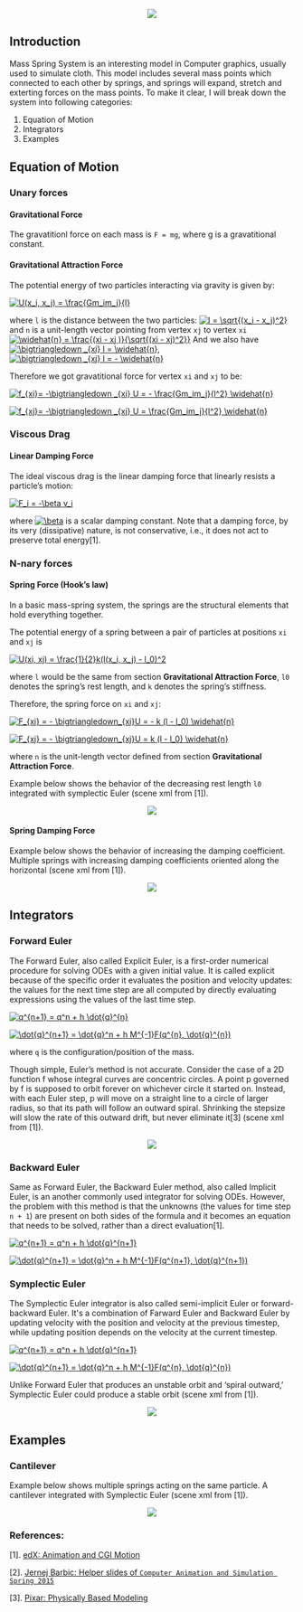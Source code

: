 <p align="center"> 
<img src="https://media.giphy.com/media/3gWyfB5RlOK1hnsqQj/giphy.gif">
</p>

## Introduction 

Mass Spring System is an interesting model in Computer graphics, usually used to simulate cloth. This model includes several mass points which connected to each other by springs, and springs will expand, stretch and exterting forces on the mass points. To make it clear, I will break down the system into following categories: 
1. Equation of Motion
2. Integrators
3. Examples

## Equation of Motion 
###  Unary forces
#### Gravitational Force
The gravatitionl force on each mass is `F = mg`, where g is a gravatitional constant.

#### Gravitational Attraction Force
The potential energy of two particles interacting via gravity is given by:

<a href="https://www.codecogs.com/eqnedit.php?latex=\dpi{100}&space;\fn_phv&space;U(x_i,&space;x_j)&space;=&space;\frac{Gm_im_j}{l}" target="_blank"><img src="https://latex.codecogs.com/gif.latex?\dpi{100}&space;\fn_phv&space;U(x_i,&space;x_j)&space;=&space;\frac{Gm_im_j}{l}" title="U(x_i, x_j) = \frac{Gm_im_j}{l}" /></a>

where `l` is the distance between the two particles: <a href="https://www.codecogs.com/eqnedit.php?latex=\dpi{100}&space;\fn_phv&space;l&space;=&space;\sqrt{(x_i&space;-&space;x_j)^2}" target="_blank"><img src="https://latex.codecogs.com/gif.latex?\dpi{100}&space;\fn_phv&space;l&space;=&space;\sqrt{(x_i&space;-&space;x_j)^2}" title="l = \sqrt{(x_i - x_j)^2}" /></a> and `n` is a unit-length vector pointing from vertex `xj` to vertex `xi`
<a href="https://www.codecogs.com/eqnedit.php?latex=\dpi{100}&space;\fn_phv&space;\widehat{n}&space;=&space;\frac{(xi&space;-&space;xj&space;)}{\sqrt{(xi&space;-&space;xj)^2}}" target="_blank"><img src="https://latex.codecogs.com/gif.latex?\dpi{100}&space;\fn_phv&space;\widehat{n}&space;=&space;\frac{(xi&space;-&space;xj&space;)}{\sqrt{(xi&space;-&space;xj)^2}}" title="\widehat{n} = \frac{(xi - xj )}{\sqrt{(xi - xj)^2}}" /></a>
And we also have
<a href="https://www.codecogs.com/eqnedit.php?latex=\dpi{100}&space;\fn_phv&space;\bigtriangledown&space;_{xi}&space;l&space;=&space;\widehat{n}" target="_blank"><img src="https://latex.codecogs.com/gif.latex?\dpi{100}&space;\fn_phv&space;\bigtriangledown&space;_{xi}&space;l&space;=&space;\widehat{n}" title="\bigtriangledown _{xi} l = \widehat{n}" /></a>, 
<a href="https://www.codecogs.com/eqnedit.php?latex=\dpi{100}&space;\fn_phv&space;\bigtriangledown&space;_{xj}&space;l&space;=&space;-&space;\widehat{n}" target="_blank"><img src="https://latex.codecogs.com/gif.latex?\dpi{100}&space;\fn_phv&space;\bigtriangledown&space;_{xj}&space;l&space;=&space;-&space;\widehat{n}" title="\bigtriangledown _{xj} l = - \widehat{n}" /></a>

Therefore we got gravatitional force for vertex `xi` and `xj` to be:

<a href="https://www.codecogs.com/eqnedit.php?latex=\dpi{100}&space;\fn_phv&space;f_{xi}=&space;-\bigtriangledown&space;_{xi}&space;U&space;=&space;-&space;\frac{Gm_im_j}{l^2}&space;\widehat{n}" target="_blank"><img src="https://latex.codecogs.com/gif.latex?\dpi{100}&space;\fn_phv&space;f_{xi}=&space;-\bigtriangledown&space;_{xi}&space;U&space;=&space;-&space;\frac{Gm_im_j}{l^2}&space;\widehat{n}" title="f_{xi}= -\bigtriangledown _{xi} U = - \frac{Gm_im_j}{l^2} \widehat{n}" /></a>

<a href="https://www.codecogs.com/eqnedit.php?latex=\dpi{100}&space;\fn_phv&space;f_{xj}=&space;-\bigtriangledown&space;_{xj}&space;U&space;=&space;\frac{Gm_im_j}{l^2}&space;\widehat{n}" target="_blank"><img src="https://latex.codecogs.com/gif.latex?\dpi{100}&space;\fn_phv&space;f_{xj}=&space;-\bigtriangledown&space;_{xj}&space;U&space;=&space;\frac{Gm_im_j}{l^2}&space;\widehat{n}" title="f_{xj}= -\bigtriangledown _{xj} U = \frac{Gm_im_j}{l^2} \widehat{n}" /></a>

### Viscous Drag
#### Linear Damping Force
The ideal viscous drag is the linear damping force that linearly resists a particle’s motion:

<a href="https://www.codecogs.com/eqnedit.php?latex=\dpi{100}&space;\fn_phv&space;F_i&space;=&space;-\beta&space;v_i" target="_blank"><img src="https://latex.codecogs.com/gif.latex?\dpi{100}&space;\fn_phv&space;F_i&space;=&space;-\beta&space;v_i" title="F_i = -\beta v_i" /></a>

where <a href="https://www.codecogs.com/eqnedit.php?latex=\dpi{100}&space;\fn_phv&space;\beta" target="_blank"><img src="https://latex.codecogs.com/gif.latex?\dpi{100}&space;\fn_phv&space;\beta" title="\beta" /></a> is a scalar damping constant.
Note that a damping force, by its very (dissipative) nature, is not conservative, i.e., it does not act to preserve total energy[1].

### N-nary forces

#### Spring Force (Hook’s law)
In a basic mass-spring system, the springs are the structural elements that hold everything together. 

The potential energy of a spring between a pair of particles at positions `xi` and `xj` is

<a href="https://www.codecogs.com/eqnedit.php?latex=\dpi{100}&space;\fn_phv&space;U(xi,&space;xj)&space;=&space;\frac{1}{2}k(l(x_i,&space;x_j)&space;-&space;l_0)^2" target="_blank"><img src="https://latex.codecogs.com/gif.latex?\dpi{100}&space;\fn_phv&space;U(xi,&space;xj)&space;=&space;\frac{1}{2}k(l(x_i,&space;x_j)&space;-&space;l_0)^2" title="U(xi, xj) = \frac{1}{2}k(l(x_i, x_j) - l_0)^2" /></a>

where `l` would be the same from section **Gravitational Attraction Force**, `l0` denotes the spring’s rest length, and `k` denotes the spring’s stiffness.

Therefore, the spring force on `xi` and `xj`:

<a href="https://www.codecogs.com/eqnedit.php?latex=\dpi{100}&space;\fn_phv&space;F_{xi}&space;=&space;-&space;\bigtriangledown_{xi}U&space;=&space;-&space;k&space;(l&space;-&space;l_0)&space;\widehat{n}" target="_blank"><img src="https://latex.codecogs.com/gif.latex?\dpi{100}&space;\fn_phv&space;F_{xi}&space;=&space;-&space;\bigtriangledown_{xi}U&space;=&space;-&space;k&space;(l&space;-&space;l_0)&space;\widehat{n}" title="F_{xi} = - \bigtriangledown_{xi}U = - k (l - l_0) \widehat{n}" /></a>

<a href="https://www.codecogs.com/eqnedit.php?latex=\dpi{100}&space;\fn_phv&space;F_{xj}&space;=&space;-&space;\bigtriangledown_{xj}U&space;=&space;k&space;(l&space;-&space;l_0)&space;\widehat{n}" target="_blank"><img src="https://latex.codecogs.com/gif.latex?\dpi{100}&space;\fn_phv&space;F_{xj}&space;=&space;-&space;\bigtriangledown_{xj}U&space;=&space;k&space;(l&space;-&space;l_0)&space;\widehat{n}" title="F_{xj} = - \bigtriangledown_{xj}U = k (l - l_0) \widehat{n}" /></a>

where `n` is the unit-length vector defined from section **Gravitational Attraction Force**.

Example below shows the behavior of the decreasing rest length `l0` integrated with symplectic Euler (scene xml from [1]).

<p align="center"> 
<img src="https://media.giphy.com/media/piKaMfpEpFaQ3F8Try/giphy.gif">
</p>

#### Spring Damping Force

Example below shows the behavior of increasing the damping coefficient. Multiple springs with increasing damping coefficients oriented along the horizontal (scene xml from [1]).


<p align="center"> 
<img src="https://media.giphy.com/media/EBodbd4F9r0B5rteTr/giphy.gif">
</p>


## Integrators
### Forward Euler
The Forward Euler, also called Explicit Euler, is a first-order numerical procedure for solving ODEs with a given initial value. It is called explicit because of the specific order it evaluates the position and velocity updates: the values for the next time step are all computed by directly evaluating expressions using the values of the last time step.

<a href="https://www.codecogs.com/eqnedit.php?latex=\dpi{100}&space;\fn_phv&space;q^{n&plus;1}&space;=&space;q^n&space;&plus;&space;h&space;\dot{q}^{n}" target="_blank"><img src="https://latex.codecogs.com/gif.latex?\dpi{100}&space;\fn_phv&space;q^{n&plus;1}&space;=&space;q^n&space;&plus;&space;h&space;\dot{q}^{n}" title="q^{n+1} = q^n + h \dot{q}^{n}" /></a>

<a href="https://www.codecogs.com/eqnedit.php?latex=\dpi{100}&space;\fn_phv&space;\dot{q}^{n&plus;1}&space;=&space;\dot{q}^n&space;&plus;&space;h&space;M^{-1}F(q^{n},&space;\dot{q}^{n})" target="_blank"><img src="https://latex.codecogs.com/gif.latex?\dpi{100}&space;\fn_phv&space;\dot{q}^{n&plus;1}&space;=&space;\dot{q}^n&space;&plus;&space;h&space;M^{-1}F(q^{n},&space;\dot{q}^{n})" title="\dot{q}^{n+1} = \dot{q}^n + h M^{-1}F(q^{n}, \dot{q}^{n})" /></a>

where `q` is the configuration/position of the mass.

Though simple, Euler’s method is not accurate. Consider the case of a 2D function f whose integral curves are concentric circles. A point p governed by f is supposed to orbit forever on whichever circle it started on. Instead, with each Euler step, p will move on a straight line to a circle of larger radius, so that its path will follow an outward spiral. Shrinking the stepsize will slow the rate of this outward drift, but never eliminate it[3] (scene xml from [1]).

<p align="center"> 
<img src="https://media.giphy.com/media/14SFyXJ9AnDxmdMX7X/giphy.gif">
</p>

### Backward Euler
Same as Forward Euler, the Backward Euler method, also called Implicit Euler, is an another commonly used integrator for solving ODEs. However, the problem with this method is that the unknowns (the values for time step `n + 1`) are present on both sides of the formula and it becomes an equation that needs to be solved, rather than a direct evaluation[1].

<a href="https://www.codecogs.com/eqnedit.php?latex=\dpi{100}&space;\fn_phv&space;q^{n&plus;1}&space;=&space;q^n&space;&plus;&space;h&space;\dot{q}^{n&plus;1}" target="_blank"><img src="https://latex.codecogs.com/gif.latex?\dpi{100}&space;\fn_phv&space;q^{n&plus;1}&space;=&space;q^n&space;&plus;&space;h&space;\dot{q}^{n&plus;1}" title="q^{n+1} = q^n + h \dot{q}^{n+1}" /></a>

<a href="https://www.codecogs.com/eqnedit.php?latex=\dpi{100}&space;\fn_phv&space;\dot{q}^{n&plus;1}&space;=&space;\dot{q}^n&space;&plus;&space;h&space;M^{-1}F(q^{n&plus;1},&space;\dot{q}^{n&plus;1})" target="_blank"><img src="https://latex.codecogs.com/gif.latex?\dpi{100}&space;\fn_phv&space;\dot{q}^{n&plus;1}&space;=&space;\dot{q}^n&space;&plus;&space;h&space;M^{-1}F(q^{n&plus;1},&space;\dot{q}^{n&plus;1})" title="\dot{q}^{n+1} = \dot{q}^n + h M^{-1}F(q^{n+1}, \dot{q}^{n+1})" /></a>

### Symplectic Euler
The Symplectic Euler integrator is also called semi-implicit Euler or forward-backward Euler. It's a combination of Farward Euler and Backward Euler by updating velocity with the position and velocity at the previous timestep, while updating position  depends on the velocity at the current timestep.

<a href="https://www.codecogs.com/eqnedit.php?latex=\dpi{100}&space;\fn_phv&space;q^{n&plus;1}&space;=&space;q^n&space;&plus;&space;h&space;\dot{q}^{n&plus;1}" target="_blank"><img src="https://latex.codecogs.com/gif.latex?\dpi{100}&space;\fn_phv&space;q^{n&plus;1}&space;=&space;q^n&space;&plus;&space;h&space;\dot{q}^{n&plus;1}" title="q^{n+1} = q^n + h \dot{q}^{n+1}" /></a>

<a href="https://www.codecogs.com/eqnedit.php?latex=\dpi{100}&space;\fn_phv&space;\dot{q}^{n&plus;1}&space;=&space;\dot{q}^n&space;&plus;&space;h&space;M^{-1}F(q^{n},&space;\dot{q}^{n})" target="_blank"><img src="https://latex.codecogs.com/gif.latex?\dpi{100}&space;\fn_phv&space;\dot{q}^{n&plus;1}&space;=&space;\dot{q}^n&space;&plus;&space;h&space;M^{-1}F(q^{n},&space;\dot{q}^{n})" title="\dot{q}^{n+1} = \dot{q}^n + h M^{-1}F(q^{n}, \dot{q}^{n})" /></a>

Unlike Forward Euler that produces an unstable orbit and ‘spiral outward,’ Symplectic Euler could produce a stable orbit (scene xml from [1]).


<p align="center"> 
<img src="https://media.giphy.com/media/9A3sYUICIxe8y3F25D/giphy.gif">
</p>

## Examples

### Cantilever
Example below shows multiple springs acting on the same particle. A cantilever integrated with Symplectic Euler (scene xml from [1]).

<p align="center"> 
<img src="https://media.giphy.com/media/dlbGP1EKJTcV1va4An/giphy.gif">
</p>


### References:
[1]. [edX: Animation and CGI Motion](https://www.edx.org/course/animation-cgi-motion-columbiax-csmm-104x)

[2]. [Jernej Barbic: Helper slides of `Computer Animation and Simulation Spring 2015`](http://run.usc.edu/cs520-s15/assign1/jellocube_csci520.pdf)

[3]. [Pixar: Physically Based Modeling](https://www.pixar.com/assets/pbm2001/index.html)
